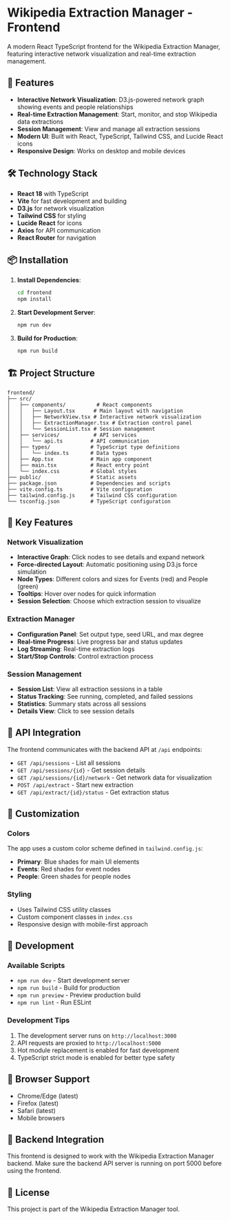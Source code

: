 # Wikipedia Extraction Manager - Frontend

A modern React TypeScript frontend for the Wikipedia Extraction Manager, featuring interactive network visualization and real-time extraction management.

## 🚀 Features

- **Interactive Network Visualization**: D3.js-powered network graph showing events and people relationships
- **Real-time Extraction Management**: Start, monitor, and stop Wikipedia data extractions
- **Session Management**: View and manage all extraction sessions
- **Modern UI**: Built with React, TypeScript, Tailwind CSS, and Lucide React icons
- **Responsive Design**: Works on desktop and mobile devices

## 🛠️ Technology Stack

- **React 18** with TypeScript
- **Vite** for fast development and building
- **D3.js** for network visualization
- **Tailwind CSS** for styling
- **Lucide React** for icons
- **Axios** for API communication
- **React Router** for navigation

## 📦 Installation

1. **Install Dependencies**:
   ```bash
   cd frontend
   npm install
   ```

2. **Start Development Server**:
   ```bash
   npm run dev
   ```

3. **Build for Production**:
   ```bash
   npm run build
   ```

## 🏗️ Project Structure

```
frontend/
├── src/
│   ├── components/          # React components
│   │   ├── Layout.tsx      # Main layout with navigation
│   │   ├── NetworkView.tsx # Interactive network visualization
│   │   ├── ExtractionManager.tsx # Extraction control panel
│   │   └── SessionList.tsx # Session management
│   ├── services/           # API services
│   │   └── api.ts         # API communication
│   ├── types/             # TypeScript type definitions
│   │   └── index.ts       # Data types
│   ├── App.tsx            # Main app component
│   ├── main.tsx           # React entry point
│   └── index.css          # Global styles
├── public/                # Static assets
├── package.json           # Dependencies and scripts
├── vite.config.ts         # Vite configuration
├── tailwind.config.js     # Tailwind CSS configuration
└── tsconfig.json          # TypeScript configuration
```

## 🎯 Key Features

### Network Visualization
- **Interactive Graph**: Click nodes to see details and expand network
- **Force-directed Layout**: Automatic positioning using D3.js force simulation
- **Node Types**: Different colors and sizes for Events (red) and People (green)
- **Tooltips**: Hover over nodes for quick information
- **Session Selection**: Choose which extraction session to visualize

### Extraction Manager
- **Configuration Panel**: Set output type, seed URL, and max degree
- **Real-time Progress**: Live progress bar and status updates
- **Log Streaming**: Real-time extraction logs
- **Start/Stop Controls**: Control extraction process

### Session Management
- **Session List**: View all extraction sessions in a table
- **Status Tracking**: See running, completed, and failed sessions
- **Statistics**: Summary stats across all sessions
- **Details View**: Click to see session details

## 🔧 API Integration

The frontend communicates with the backend API at `/api` endpoints:

- `GET /api/sessions` - List all sessions
- `GET /api/sessions/{id}` - Get session details
- `GET /api/sessions/{id}/network` - Get network data for visualization
- `POST /api/extract` - Start new extraction
- `GET /api/extract/{id}/status` - Get extraction status

## 🎨 Customization

### Colors
The app uses a custom color scheme defined in `tailwind.config.js`:
- **Primary**: Blue shades for main UI elements
- **Events**: Red shades for event nodes
- **People**: Green shades for people nodes

### Styling
- Uses Tailwind CSS utility classes
- Custom component classes in `index.css`
- Responsive design with mobile-first approach

## 🚀 Development

### Available Scripts
- `npm run dev` - Start development server
- `npm run build` - Build for production
- `npm run preview` - Preview production build
- `npm run lint` - Run ESLint

### Development Tips
1. The development server runs on `http://localhost:3000`
2. API requests are proxied to `http://localhost:5000`
3. Hot module replacement is enabled for fast development
4. TypeScript strict mode is enabled for better type safety

## 📱 Browser Support

- Chrome/Edge (latest)
- Firefox (latest)
- Safari (latest)
- Mobile browsers

## 🔗 Backend Integration

This frontend is designed to work with the Wikipedia Extraction Manager backend. Make sure the backend API server is running on port 5000 before using the frontend.

## 📄 License

This project is part of the Wikipedia Extraction Manager tool. 